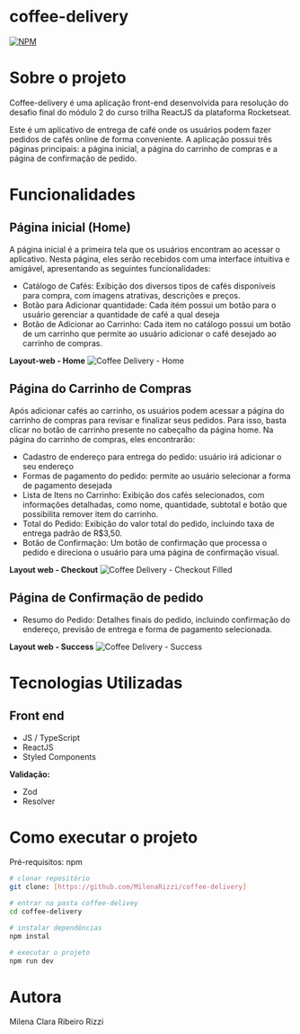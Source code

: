 # coffee-delivery
[![NPM](https://img.shields.io/npm/l/react)](https://github.com/MilenaRizzi/coffee-delivery/blob/main/LICENSE) 

# Sobre o projeto

Coffee-delivery é uma aplicação front-end desenvolvida para resolução do desafio final do módulo 2 do curso trilha ReactJS da plataforma Rocketseat.

Este é um aplicativo de entrega de café onde os usuários podem fazer pedidos de cafés online de forma conveniente. A aplicação possui três páginas principais: a página inicial, a página do carrinho de compras e a página de confirmação de pedido.

# Funcionalidades
## Página inicial (Home)

A página inicial é a primeira tela que os usuários encontram ao acessar o aplicativo. Nesta página, eles serão recebidos com uma interface intuitiva e amigável, apresentando as seguintes funcionalidades:

- Catálogo de Cafés: Exibição dos diversos tipos de cafés disponíveis para compra, com imagens atrativas, descrições e preços.
- Botão para Adicionar quantidade: Cada itém possui um botão para o usuário gerenciar a quantidade de café a qual deseja
- Botão de Adicionar ao Carrinho: Cada item no catálogo possui um botão de um carrinho que permite ao usuário adicionar o café desejado ao carrinho de compras.

**Layout-web - Home**
![Coffee Delivery - Home](https://github.com/MilenaRizzi/coffee-delivery/assets/116590085/ee160d04-0e6b-4233-a084-fca2de25dd3f)


## Página do Carrinho de Compras
Após adicionar cafés ao carrinho, os usuários podem acessar a página do carrinho de compras para revisar e finalizar seus pedidos. Para isso, basta clicar no botão de carrinho presente no cabeçalho da página home. Na página do carrinho de compras, eles encontrarão:

- Cadastro de endereço para entrega do pedido: usuário irá adicionar o seu endereço 
- Formas de pagamento do pedido: permite ao usuário selecionar a forma de pagamento desejada
- Lista de Itens no Carrinho: Exibição dos cafés selecionados, com informações detalhadas, como nome, quantidade, subtotal e botão que possibilita remover item do carrinho.
- Total do Pedido: Exibição do valor total do pedido, incluindo taxa de entrega padrão de R$3,50.
- Botão de Confirmação:  Um botão de confirmação que processa o pedido e direciona o usuário para uma página de confirmação visual.

**Layout web - Checkout**
![Coffee Delivery - Checkout Filled](https://github.com/MilenaRizzi/coffee-delivery/assets/116590085/c1a7345c-17eb-497b-98c5-1eabbcb55026)

## Página de Confirmação de pedido
- Resumo do Pedido: Detalhes finais do pedido, incluindo confirmação do endereço, previsão de entrega e forma de pagamento selecionada.

**Layout web - Success**
![Coffee Delivery - Success](https://github.com/MilenaRizzi/coffee-delivery/assets/116590085/0408b323-ba9d-420d-849a-f86865e93677)


# Tecnologias Utilizadas
## Front end
- JS / TypeScript
- ReactJS
- Styled Components

**Validação:**
- Zod
- Resolver

# Como executar o projeto
Pré-requisitos: npm 

```bash
# clonar repositório
git clone: [https://github.com/MilenaRizzi/coffee-delivery]

# entrar na pasta coffee-delivey
cd coffee-delivery

# instalar dependências
npm instal

# executar o projeto
npm run dev
```

# Autora
Milena Clara Ribeiro Rizzi

